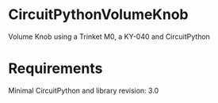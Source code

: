 # CircuitPythonVolumeKnob
Volume Knob using a Trinket M0, a KY-040 and CircuitPython

# Requirements
Minimal CircuitPython and library revision: 3.0
